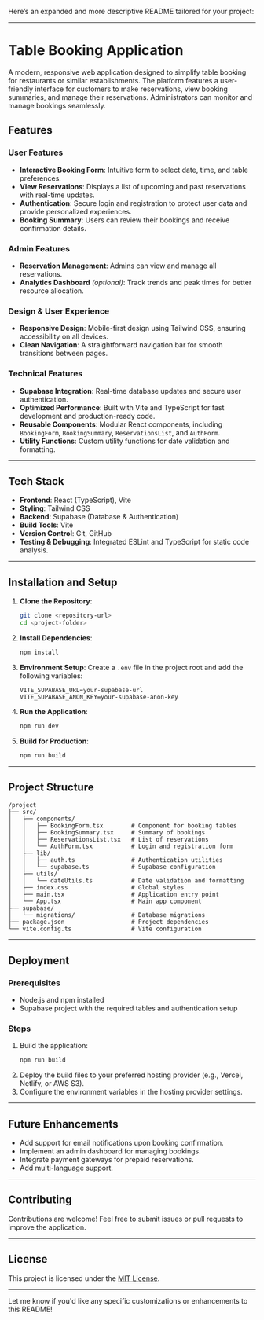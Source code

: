 Here’s an expanded and more descriptive README tailored for your project:

---

# Table Booking Application

A modern, responsive web application designed to simplify table booking for restaurants or similar establishments. The platform features a user-friendly interface for customers to make reservations, view booking summaries, and manage their reservations. Administrators can monitor and manage bookings seamlessly.

## Features

### User Features
- **Interactive Booking Form**: Intuitive form to select date, time, and table preferences.
- **View Reservations**: Displays a list of upcoming and past reservations with real-time updates.
- **Authentication**: Secure login and registration to protect user data and provide personalized experiences.
- **Booking Summary**: Users can review their bookings and receive confirmation details.

### Admin Features
- **Reservation Management**: Admins can view and manage all reservations.
- **Analytics Dashboard** *(optional)*: Track trends and peak times for better resource allocation.

### Design & User Experience
- **Responsive Design**: Mobile-first design using Tailwind CSS, ensuring accessibility on all devices.
- **Clean Navigation**: A straightforward navigation bar for smooth transitions between pages.

### Technical Features
- **Supabase Integration**: Real-time database updates and secure user authentication.
- **Optimized Performance**: Built with Vite and TypeScript for fast development and production-ready code.
- **Reusable Components**: Modular React components, including `BookingForm`, `BookingSummary`, `ReservationsList`, and `AuthForm`.
- **Utility Functions**: Custom utility functions for date validation and formatting.

---

## Tech Stack

- **Frontend**: React (TypeScript), Vite
- **Styling**: Tailwind CSS
- **Backend**: Supabase (Database & Authentication)
- **Build Tools**: Vite
- **Version Control**: Git, GitHub
- **Testing & Debugging**: Integrated ESLint and TypeScript for static code analysis.

---

## Installation and Setup

1. **Clone the Repository**:
   ```bash
   git clone <repository-url>
   cd <project-folder>
   ```

2. **Install Dependencies**:
   ```bash
   npm install
   ```

3. **Environment Setup**:
   Create a `.env` file in the project root and add the following variables:
   ```env
   VITE_SUPABASE_URL=your-supabase-url
   VITE_SUPABASE_ANON_KEY=your-supabase-anon-key
   ```

4. **Run the Application**:
   ```bash
   npm run dev
   ```

5. **Build for Production**:
   ```bash
   npm run build
   ```

---

## Project Structure

```
/project
├── src/
│   ├── components/
│   │   ├── BookingForm.tsx        # Component for booking tables
│   │   ├── BookingSummary.tsx     # Summary of bookings
│   │   ├── ReservationsList.tsx   # List of reservations
│   │   └── AuthForm.tsx           # Login and registration form
│   ├── lib/
│   │   ├── auth.ts                # Authentication utilities
│   │   └── supabase.ts            # Supabase configuration
│   ├── utils/
│   │   └── dateUtils.ts           # Date validation and formatting
│   ├── index.css                  # Global styles
│   ├── main.tsx                   # Application entry point
│   └── App.tsx                    # Main app component
├── supabase/
│   └── migrations/                # Database migrations
├── package.json                   # Project dependencies
└── vite.config.ts                 # Vite configuration
```

---

## Deployment

### Prerequisites
- Node.js and npm installed
- Supabase project with the required tables and authentication setup

### Steps
1. Build the application:
   ```bash
   npm run build
   ```
2. Deploy the build files to your preferred hosting provider (e.g., Vercel, Netlify, or AWS S3).
3. Configure the environment variables in the hosting provider settings.

---

## Future Enhancements

- Add support for email notifications upon booking confirmation.
- Implement an admin dashboard for managing bookings.
- Integrate payment gateways for prepaid reservations.
- Add multi-language support.

---

## Contributing

Contributions are welcome! Feel free to submit issues or pull requests to improve the application.

---

## License

This project is licensed under the [MIT License](LICENSE).

---

Let me know if you'd like any specific customizations or enhancements to this README!
